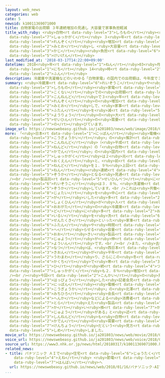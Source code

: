 ```yaml
---
layout: web_news
categories: web
cate: 5
newsid: k10011369071000
title: 白物家電の出荷額 ３年連続増加の見通し 大容量で家事負担軽減
title_with_ruby: <ruby>白物<rt data-ruby-level="3">しろもの</rt></ruby><ruby>家電<rt data-ruby-level="2">かでん</rt></ruby>の<ruby>出荷額<rt
  data-ruby-level="7">しゅっかがく</rt></ruby> ３<ruby>年<rt data-ruby-level="1">ねん</rt></ruby><ruby>連続<rt
  data-ruby-level="4">れんぞく</rt></ruby><ruby>増加<rt data-ruby-level="5">ぞうか</rt></ruby>の<ruby>見通<rt
  data-ruby-level="2">みとお</rt></ruby>し <ruby>大容量<rt data-ruby-level="5">だいようりょう</rt></ruby>で<ruby>家事<rt
  data-ruby-level="3">かじ</rt></ruby><ruby>負担<rt data-ruby-level="6">ふたん</rt></ruby><ruby>軽減<rt
  data-ruby-level="5">けいげん</rt></ruby>
last_modified_at: '2018-03-17T14:22:00+09:00'
datetime: 2018<ruby>年<rt data-ruby-level="1">ねん</rt></ruby>03<ruby>月<rt data-ruby-level="1">がつ</rt></ruby>17<ruby>日<rt
  data-ruby-level="1">にち</rt></ruby> 14<ruby>時<rt data-ruby-level="2">じ</rt></ruby>22<ruby>分<rt
  data-ruby-level="2">ふん</rt></ruby>
description: 冷蔵庫や洗濯機などのいわゆる「白物家電」の国内での出荷額は、今年度で３年連続の増加となる見通しで、家事の負担を減らせる容量の大きい製品の需要が伸びています。
summary: <ruby>冷蔵庫<rt data-ruby-level="6">れいぞうこ</rt></ruby>や<ruby>洗濯機<rt data-ruby-level="7">せんたくき</rt></ruby>などのいわゆる「<ruby>白物<rt
  data-ruby-level="3">しろもの</rt></ruby><ruby>家電<rt data-ruby-level="2">かでん</rt></ruby>」の<ruby>国内<rt
  data-ruby-level="2">こくない</rt></ruby>での<ruby>出荷額<rt data-ruby-level="7">しゅっかがく</rt></ruby>は、<ruby>今年度<rt
  data-ruby-level="3">こんねんど</rt></ruby>で３<ruby>年<rt data-ruby-level="1">ねん</rt></ruby><ruby>連続<rt
  data-ruby-level="4">れんぞく</rt></ruby>の<ruby>増加<rt data-ruby-level="5">ぞうか</rt></ruby>となる<ruby>見通<rt
  data-ruby-level="2">みとお</rt></ruby>しで、<ruby>家事<rt data-ruby-level="3">かじ</rt></ruby>の<ruby>負担<rt
  data-ruby-level="6">ふたん</rt></ruby>を<ruby>減<rt data-ruby-level="5">へ</rt></ruby>らせる<ruby>容量<rt
  data-ruby-level="5">ようりょう</rt></ruby>の<ruby>大<rt data-ruby-level="1">おお</rt></ruby>きい<ruby>製品<rt
  data-ruby-level="5">せいひん</rt></ruby>の<ruby>需要<rt data-ruby-level="7">じゅよう</rt></ruby>が<ruby>伸<rt
  data-ruby-level="7">の</rt></ruby>びています。
image_url: https://newswebeasy.github.io/ja201803/news/web/image/2018/03/17/K10011369071_1803171446_1803171455_01_02.jpg
more: 「<ruby>日本<rt data-ruby-level="1">にっぽん</rt></ruby><ruby>電機<rt data-ruby-level="4">でんき</rt></ruby><ruby>工業会<rt
  data-ruby-level="3">こうぎょうかい</rt></ruby>」の<ruby>推計<rt data-ruby-level="6">すいけい</rt></ruby>によりますと、<ruby>今年度<rt
  data-ruby-level="3">こんねんど</rt></ruby>（<ruby>平成<rt data-ruby-level="4">へいせい</rt></ruby>２９<ruby>年度<rt
  data-ruby-level="3">ねんど</rt></ruby>）の「<ruby>白物<rt data-ruby-level="3">しろもの</rt></ruby><ruby>家電<rt
  data-ruby-level="2">かでん</rt></ruby>」の<ruby>国内<rt data-ruby-level="2">こくない</rt></ruby><ruby>出荷額<rt
  data-ruby-level="7">しゅっかがく</rt></ruby>は２<ruby>兆<rt data-ruby-level="4">ちょう</rt></ruby>３７２９<ruby>億円<rt
  data-ruby-level="4">おくえん</rt></ruby>と、<ruby>前<rt data-ruby-level="2">まえ</rt></ruby>の<ruby>年度<rt
  data-ruby-level="3">ねんど</rt></ruby>を１．９％<ruby>上回<rt data-ruby-level="2">うわまわ</rt></ruby>り、３<ruby>年<rt
  data-ruby-level="1">ねん</rt></ruby><ruby>連続<rt data-ruby-level="4">れんぞく</rt></ruby>の<ruby>増加<rt
  data-ruby-level="5">ぞうか</rt></ruby>となる<ruby>見通<rt data-ruby-level="2">みとお</rt></ruby>しです。<br
  /><br /><ruby>製品別<rt data-ruby-level="5">せいひんべつ</rt></ruby>に<ruby>見<rt data-ruby-level="1">み</rt></ruby>ますと、<ruby>冷蔵庫<rt
  data-ruby-level="6">れいぞうこ</rt></ruby>は３．８％、<ruby>洗濯機<rt data-ruby-level="7">せんたくき</rt></ruby>も１．９％<ruby>増加<rt
  data-ruby-level="5">ぞうか</rt></ruby>しています。<br />これは<ruby>共働<rt data-ruby-level="4">ともばたら</rt></ruby>き<ruby>世帯<rt
  data-ruby-level="8">じょたい</rt></ruby>を<ruby>中心<rt data-ruby-level="2">ちゅうしん</rt></ruby>に、まとめ<ruby>買<rt
  data-ruby-level="2">が</rt></ruby>いした<ruby>多<rt data-ruby-level="2">おお</rt></ruby>くの<ruby>食品<rt
  data-ruby-level="3">しょくひん</rt></ruby>が<ruby>入<rt data-ruby-level="1">はい</rt></ruby>る<ruby>大型<rt
  data-ruby-level="4">おおがた</rt></ruby>の<ruby>冷蔵庫<rt data-ruby-level="6">れいぞうこ</rt></ruby>や、１<ruby>度<rt
  data-ruby-level="3">ど</rt></ruby>に<ruby>多<rt data-ruby-level="2">おお</rt></ruby>くの<ruby>衣類<rt
  data-ruby-level="4">いるい</rt></ruby>を<ruby>洗<rt data-ruby-level="6">あら</rt></ruby>える<ruby>洗濯機<rt
  data-ruby-level="7">せんたくき</rt></ruby>といった<ruby>家事<rt data-ruby-level="3">かじ</rt></ruby>の<ruby>負担<rt
  data-ruby-level="6">ふたん</rt></ruby>や<ruby>時間<rt data-ruby-level="2">じかん</rt></ruby>を<ruby>減<rt
  data-ruby-level="5">へ</rt></ruby>らせる<ruby>容量<rt data-ruby-level="5">ようりょう</rt></ruby>の<ruby>大<rt
  data-ruby-level="1">おお</rt></ruby>きい<ruby>製品<rt data-ruby-level="5">せいひん</rt></ruby>の<ruby>需要<rt
  data-ruby-level="7">じゅよう</rt></ruby>が<ruby>伸<rt data-ruby-level="7">の</rt></ruby>びたことが<ruby>要因<rt
  data-ruby-level="5">よういん</rt></ruby>です。<br /><br />また、<ruby>去年<rt data-ruby-level="3">きょねん</rt></ruby>の<ruby>夏<rt
  data-ruby-level="2">なつ</rt></ruby>は、<ruby>西日本<rt data-ruby-level="2">にしにほん</rt></ruby>などで<ruby>気温<rt
  data-ruby-level="3">きおん</rt></ruby>が<ruby>平年<rt data-ruby-level="3">へいねん</rt></ruby>を<ruby>上回<rt
  data-ruby-level="2">うわまわ</rt></ruby>り、さらにこの<ruby>冬<rt data-ruby-level="2">ふゆ</rt></ruby>は、<ruby>各地<rt
  data-ruby-level="4">かくち</rt></ruby>で<ruby>寒<rt data-ruby-level="3">さむ</rt></ruby>い<ruby>日<rt
  data-ruby-level="1">ひ</rt></ruby>が<ruby>続<rt data-ruby-level="4">つづ</rt></ruby>いたことからエアコンの<ruby>出荷額<rt
  data-ruby-level="7">しゅっかがく</rt></ruby>も２．８％<ruby>増加<rt data-ruby-level="5">ぞうか</rt></ruby>しました。<br
  /><br /><ruby>今回<rt data-ruby-level="2">こんかい</rt></ruby>の<ruby>見通<rt data-ruby-level="2">みとお</rt></ruby>しを<ruby>発表<rt
  data-ruby-level="3">はっぴょう</rt></ruby>した<ruby>記者会見<rt data-ruby-level="3">きしゃかいけん</rt></ruby>で、「<ruby>日本<rt
  data-ruby-level="1">にっぽん</rt></ruby><ruby>電機<rt data-ruby-level="4">でんき</rt></ruby><ruby>工業会<rt
  data-ruby-level="3">こうぎょうかい</rt></ruby>」の<ruby>北澤<rt data-ruby-level="8">きたざわ</rt></ruby><ruby>通宏<rt
  data-ruby-level="8">みちひろ</rt></ruby><ruby>会長<rt data-ruby-level="2">かいちょう</rt></ruby>は「ライフスタイルの<ruby>変化<rt
  data-ruby-level="4">へんか</rt></ruby>などによる<ruby>消費者<rt data-ruby-level="4">しょうひしゃ</rt></ruby>のニーズを<ruby>捉<rt
  data-ruby-level="7">とら</rt></ruby>えた<ruby>製品<rt data-ruby-level="5">せいひん</rt></ruby>には<ruby>買<rt
  data-ruby-level="7">か</rt></ruby>い<ruby>換<rt data-ruby-level="7">か</rt></ruby>えの<ruby>需要<rt
  data-ruby-level="7">じゅよう</rt></ruby>がある」と<ruby>述<rt data-ruby-level="5">の</rt></ruby>べ、<ruby>新年度<rt
  data-ruby-level="3">しんねんど</rt></ruby>も<ruby>白物<rt data-ruby-level="3">しろもの</rt></ruby><ruby>家電<rt
  data-ruby-level="2">かでん</rt></ruby>の<ruby>需要<rt data-ruby-level="7">じゅよう</rt></ruby>は<ruby>堅調<rt
  data-ruby-level="7">けんちょう</rt></ruby>だという<ruby>見方<rt data-ruby-level="2">みかた</rt></ruby>を<ruby>示<rt
  data-ruby-level="5">しめ</rt></ruby>しました。
movie_url: https://newswebeasy.github.io/ja201803/news/web/movie/2018/03/17/k10011369071_201803172100_201803172104.mp4
voice_url: https://newswebeasy.github.io/ja201803/news/web/voice/2018/03/17/k10011369071_201803172100_201803172104.mp3
source_url: https://www3.nhk.or.jp/news/html/20180317/k10011369071000.html
related_news:
- title: パナソニック ＡＩで<ruby>住宅<rt data-ruby-level="6">じゅうたく</rt></ruby>の<ruby>省<rt data-ruby-level="4">しょう</rt></ruby><ruby>エネ<rt
    data-ruby-level="4">えね</rt></ruby> <ruby>節電<rt data-ruby-level="4">せつでん</rt></ruby>システム<ruby>販売<rt
    data-ruby-level="7">はんばい</rt></ruby>へ
  url: https://newswebeasy.github.io/news/web/2018/01/16/パナソニック-AIで住宅の省エネ-節電システム販売へ
...
```

